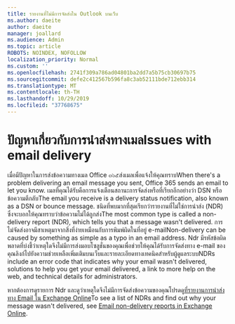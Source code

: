 ```yaml
---
title: รายงานที่ไม่มีการจัดส่งใน Outlook บนเว็บ
ms.author: daeite
author: daeite
manager: joallard
ms.audience: Admin
ms.topic: article
ROBOTS: NOINDEX, NOFOLLOW
localization_priority: Normal
ms.custom: ''
ms.openlocfilehash: 2741f309a786ad04801ba2dd7a5b75cb30697b75
ms.sourcegitcommit: defe2c412567b596fa8c3ab52111bde712ebb314
ms.translationtype: MT
ms.contentlocale: th-TH
ms.lasthandoff: 10/29/2019
ms.locfileid: "37768675"
---
```

# <a name="issues-with-email-delivery"></a><span data-ttu-id="5dbba-102">ปัญหาเกี่ยวกับการนำส่งทางเมล</span><span class="sxs-lookup"><span data-stu-id="5dbba-102">Issues with email delivery</span></span>

<span data-ttu-id="5dbba-103">เมื่อมีปัญหาในการส่งข้อความทางเมล Office ๓๖๕ส่งเมลเพื่อแจ้งให้คุณทราบ</span><span class="sxs-lookup"><span data-stu-id="5dbba-103">When there's a problem delivering an email message you sent, Office 365 sends an email to let you know.</span></span> <span data-ttu-id="5dbba-104">เมลที่คุณได้รับคือการแจ้งเตือนสถานะการจัดส่งหรือที่เรียกอีกอย่างว่า DSN หรือข้อความตีกลับ</span><span class="sxs-lookup"><span data-stu-id="5dbba-104">The email you receive is a delivery status notification, also known as a DSN or bounce message.</span></span> <span data-ttu-id="5dbba-105">ชนิดที่พบมากที่สุดเรียกว่ารายงานที่ไม่ใช่การนำส่ง (NDR) ซึ่งจะบอกให้คุณทราบว่าข้อความไม่ได้ถูกส่ง</span><span class="sxs-lookup"><span data-stu-id="5dbba-105">The most common type is called a non-delivery report (NDR), which tells you that a message wasn't delivered.</span></span> <span data-ttu-id="5dbba-106">การไม่จัดส่งอาจมีสาเหตุมาจากสิ่งที่ง่ายเหมือนกับการพิมพ์ผิดในที่อยู่ e-mail</span><span class="sxs-lookup"><span data-stu-id="5dbba-106">Non-delivery can be caused by something as simple as a typo in an email address.</span></span> <span data-ttu-id="5dbba-107">Ndr มีรหัสข้อผิดพลาดที่บ่งชี้ว่าเหตุใดจึงไม่มีการส่งมอบโซลูชั่นของคุณเพื่อช่วยให้คุณได้รับการจัดส่งทาง e-mail ของคุณลิงก์ไปยังความช่วยเหลือเพิ่มเติมบนเว็บและรายละเอียดทางเทคนิคสำหรับผู้ดูแลระบบ</span><span class="sxs-lookup"><span data-stu-id="5dbba-107">NDRs include an error code that indicates why your email wasn't delivered, solutions to help you get your email delivered, a link to more help on the web, and technical details for administrators.</span></span>

<span data-ttu-id="5dbba-108">หากต้องการดูรายการ Ndr และดูว่าเหตุใดจึงไม่มีการจัดส่งข้อความของคุณโปรดดู[ที่รายงานการนำส่งทาง Email ใน Exchange Online](https://docs.microsoft.com/exchange/mail-flow-best-practices/non-delivery-reports-in-exchange-online/non-delivery-reports-in-exchange-online)</span><span class="sxs-lookup"><span data-stu-id="5dbba-108">To see a list of NDRs and find out why your message wasn't delivered, see [Email non-delivery reports in Exchange Online](https://docs.microsoft.com/exchange/mail-flow-best-practices/non-delivery-reports-in-exchange-online/non-delivery-reports-in-exchange-online).</span></span>